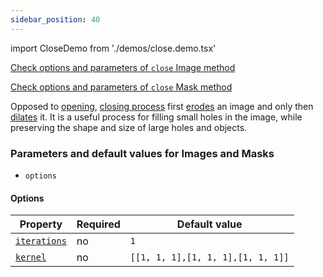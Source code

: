 ```yaml
---
sidebar_position: 40
---
```


import CloseDemo from './demos/close.demo.tsx'

[Check options and parameters of `close` Image method](https://image-js.github.io/image-js-typescript/classes/Image.html#close 'github.io link')

[Check options and parameters of `close` Mask method](https://image-js.github.io/image-js-typescript/classes/Mask.html#close 'github.io link')

Opposed to [opening](./Opening.md 'internal link to open method'), [closing process](<https://en.wikipedia.org/wiki/Closing_(morphology)> 'wikipedia link on closing') first [erodes](./Erosion.md 'internal link to erode method') an image and only then [dilates](./Dilation.md 'internal link to dilate method') it.
It is a useful process for filling small holes in the image, while preserving the shape and size of large holes and objects.

<CloseDemo />

### Parameters and default values for Images and Masks

- `options`

#### Options

| Property                                                                                               | Required | Default value                     |
| ------------------------------------------------------------------------------------------------------ | -------- | --------------------------------- |
| [`iterations`](https://image-js.github.io/image-js-typescript/interfaces/CloseOptions.html#iterations) | no       | `1`                               |
| [`kernel`](https://image-js.github.io/image-js-typescript/interfaces/CloseOptions.html#kernel)         | no       | `[[1, 1, 1],[1, 1, 1],[1, 1, 1]]` |
